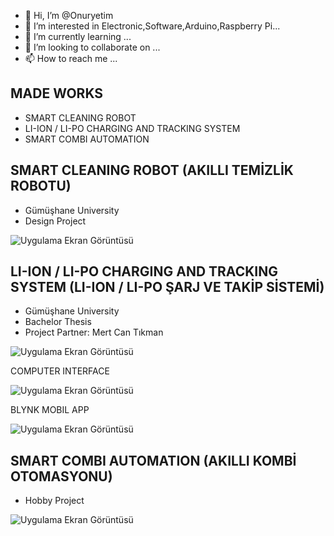 - 👋 Hi, I’m @Onuryetim
- 👀 I’m interested in Electronic,Software,Arduino,Raspberry Pi...
- 🌱 I’m currently learning ...
- 💞️ I’m looking to collaborate on ...
- 📫 How to reach me ...


## MADE WORKS 

- SMART CLEANING ROBOT
- LI-ION / LI-PO CHARGING AND TRACKING SYSTEM
- SMART COMBI AUTOMATION


## SMART CLEANING ROBOT (AKILLI TEMİZLİK ROBOTU)

- Gümüşhane University
- Design Project

![Uygulama Ekran Görüntüsü](https://i.hizliresim.com/97pebpf.png)


## LI-ION / LI-PO CHARGING AND TRACKING SYSTEM (LI-ION / LI-PO ŞARJ VE TAKİP SİSTEMİ)

- Gümüşhane University
- Bachelor Thesis
- Project Partner: Mert Can Tıkman


![Uygulama Ekran Görüntüsü](https://i.hizliresim.com/rogreer.png)

COMPUTER INTERFACE

![Uygulama Ekran Görüntüsü](https://i.hizliresim.com/hh9n4y0.png)

 BLYNK MOBIL APP 

![Uygulama Ekran Görüntüsü](https://i.hizliresim.com/e16bqoe.png)

## SMART COMBI AUTOMATION (AKILLI KOMBİ OTOMASYONU)

- Hobby Project

![Uygulama Ekran Görüntüsü](https://i.hizliresim.com/7mcqm85.png)


<!---
Onuryetim/Onuryetim is a ✨ special ✨ repository because its `README.md` (this file) appears on your GitHub profile.
You can click the Preview link to take a look at your changes.
--->
